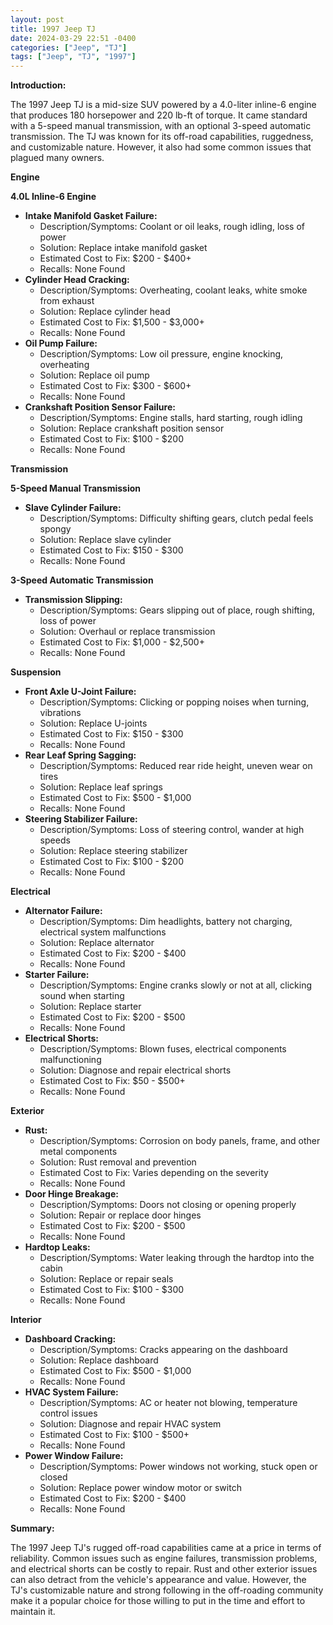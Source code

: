 ```yaml
---
layout: post
title: 1997 Jeep TJ
date: 2024-03-29 22:51 -0400
categories: ["Jeep", "TJ"]
tags: ["Jeep", "TJ", "1997"]
---
```

**Introduction:**

The 1997 Jeep TJ is a mid-size SUV powered by a 4.0-liter inline-6 engine that produces 180 horsepower and 220 lb-ft of torque. It came standard with a 5-speed manual transmission, with an optional 3-speed automatic transmission. The TJ was known for its off-road capabilities, ruggedness, and customizable nature. However, it also had some common issues that plagued many owners.

**Engine**

**4.0L Inline-6 Engine**

* **Intake Manifold Gasket Failure:**
   - Description/Symptoms: Coolant or oil leaks, rough idling, loss of power
   - Solution: Replace intake manifold gasket
   - Estimated Cost to Fix: $200 - $400+
   - Recalls: None Found
* **Cylinder Head Cracking:**
   - Description/Symptoms: Overheating, coolant leaks, white smoke from exhaust
   - Solution: Replace cylinder head
   - Estimated Cost to Fix: $1,500 - $3,000+
   - Recalls: None Found
* **Oil Pump Failure:**
   - Description/Symptoms: Low oil pressure, engine knocking, overheating
   - Solution: Replace oil pump
   - Estimated Cost to Fix: $300 - $600+
   - Recalls: None Found
* **Crankshaft Position Sensor Failure:**
   - Description/Symptoms: Engine stalls, hard starting, rough idling
   - Solution: Replace crankshaft position sensor
   - Estimated Cost to Fix: $100 - $200
   - Recalls: None Found

**Transmission**

**5-Speed Manual Transmission**

* **Slave Cylinder Failure:**
   - Description/Symptoms: Difficulty shifting gears, clutch pedal feels spongy
   - Solution: Replace slave cylinder
   - Estimated Cost to Fix: $150 - $300
   - Recalls: None Found

**3-Speed Automatic Transmission**

* **Transmission Slipping:**
   - Description/Symptoms: Gears slipping out of place, rough shifting, loss of power
   - Solution: Overhaul or replace transmission
   - Estimated Cost to Fix: $1,000 - $2,500+
   - Recalls: None Found

**Suspension**

* **Front Axle U-Joint Failure:**
   - Description/Symptoms: Clicking or popping noises when turning, vibrations
   - Solution: Replace U-joints
   - Estimated Cost to Fix: $150 - $300
   - Recalls: None Found
* **Rear Leaf Spring Sagging:**
   - Description/Symptoms: Reduced rear ride height, uneven wear on tires
   - Solution: Replace leaf springs
   - Estimated Cost to Fix: $500 - $1,000
   - Recalls: None Found
* **Steering Stabilizer Failure:**
   - Description/Symptoms: Loss of steering control, wander at high speeds
   - Solution: Replace steering stabilizer
   - Estimated Cost to Fix: $100 - $200
   - Recalls: None Found

**Electrical**

* **Alternator Failure:**
   - Description/Symptoms: Dim headlights, battery not charging, electrical system malfunctions
   - Solution: Replace alternator
   - Estimated Cost to Fix: $200 - $400
   - Recalls: None Found
* **Starter Failure:**
   - Description/Symptoms: Engine cranks slowly or not at all, clicking sound when starting
   - Solution: Replace starter
   - Estimated Cost to Fix: $200 - $500
   - Recalls: None Found
* **Electrical Shorts:**
   - Description/Symptoms: Blown fuses, electrical components malfunctioning
   - Solution: Diagnose and repair electrical shorts
   - Estimated Cost to Fix: $50 - $500+
   - Recalls: None Found

**Exterior**

* **Rust:**
   - Description/Symptoms: Corrosion on body panels, frame, and other metal components
   - Solution: Rust removal and prevention
   - Estimated Cost to Fix: Varies depending on the severity
   - Recalls: None Found
* **Door Hinge Breakage:**
   - Description/Symptoms: Doors not closing or opening properly
   - Solution: Repair or replace door hinges
   - Estimated Cost to Fix: $200 - $500
   - Recalls: None Found
* **Hardtop Leaks:**
   - Description/Symptoms: Water leaking through the hardtop into the cabin
   - Solution: Replace or repair seals
   - Estimated Cost to Fix: $100 - $300
   - Recalls: None Found

**Interior**

* **Dashboard Cracking:**
   - Description/Symptoms: Cracks appearing on the dashboard
   - Solution: Replace dashboard
   - Estimated Cost to Fix: $500 - $1,000
   - Recalls: None Found
* **HVAC System Failure:**
   - Description/Symptoms: AC or heater not blowing, temperature control issues
   - Solution: Diagnose and repair HVAC system
   - Estimated Cost to Fix: $100 - $500+
   - Recalls: None Found
* **Power Window Failure:**
   - Description/Symptoms: Power windows not working, stuck open or closed
   - Solution: Replace power window motor or switch
   - Estimated Cost to Fix: $200 - $400
   - Recalls: None Found

**Summary:**

The 1997 Jeep TJ's rugged off-road capabilities came at a price in terms of reliability. Common issues such as engine failures, transmission problems, and electrical shorts can be costly to repair. Rust and other exterior issues can also detract from the vehicle's appearance and value. However, the TJ's customizable nature and strong following in the off-roading community make it a popular choice for those willing to put in the time and effort to maintain it.
